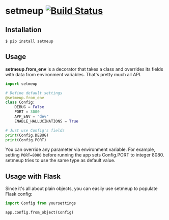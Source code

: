 # setmeup [![Build Status](https://travis-ci.org/szastupov/setmeup.svg?branch=master)](https://travis-ci.org/szastupov/setmeup)

## Installation

    $ pip install setmeup

## Usage

**setmeup.from_env** is a decorator that takes a class and overrides its fields with data from environment variables. That's pretty much all API.

```python
import setmeup

# Define default settings
@setmeup.from_env
class Config:
    DEBUG = False
    PORT = 3000
    APP_ENV = "dev"
    ENABLE_HALLUCINATIONS = True

# Just use Config's fields
print(Config.DEBUG)
print(Config.PORT)

```

You can override any parameter via environment variable.
For example, setting `PORT=8080` before running the app sets Config.PORT to integer 8080. setmeup tries to use the same type as default value.

## Usage with Flask

Since it's all about plain objects, you can easily use setmeup to populate Flask config:

```python
import Config from yoursettings

app.config.from_object(Config)
```
